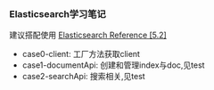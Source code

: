 ### Elasticsearch学习笔记

建议搭配使用 [Elasticsearch Reference [5.2]](https://www.elastic.co/guide/en/elasticsearch/reference/5.2/getting-started.html)

* case0-client: 工厂方法获取client
* case1-documentApi: 创建和管理index与doc,见test
* case2-searchApi: 搜索相关,见test